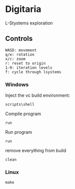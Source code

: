 # Digitaria
L-Stystems exploration

## Controls

    WASD: movement
    q/e: rotation
    x/c: zoom
    r: reset to origin
    1-9: iteration levels
    f: cycle through lsystems
### Windows
Inject the vc build environment:

    scripts\shell

Compile program

    run 

Run program

    run 

remove everything from build

    clean

### Linux

    make
